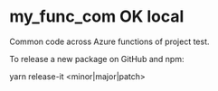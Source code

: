 # my_func_com  OK local

Common code across Azure functions of project test.


To release a new package on GitHub and npm:

yarn release-it <minor|major|patch>
